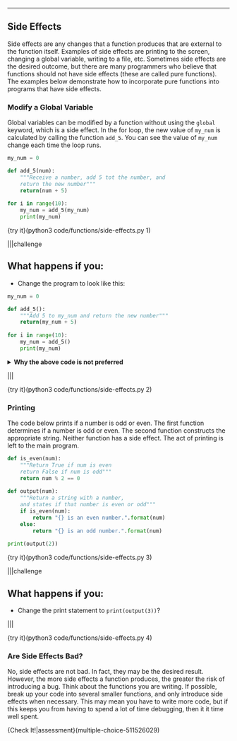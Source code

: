 ----------

## Side Effects

Side effects are any changes that a function produces that are external to the function itself. Examples of side effects are printing to the screen, changing a global variable, writing to a file, etc. Sometimes side effects are the desired outcome, but there are many programmers who believe that functions should not have side effects (these are called pure functions). The examples below demonstrate how to incorporate pure functions into programs that have side effects.

### Modify a Global Variable

Global variables can be modified by a function without using the `global` keyword, which is a side effect. In the for loop, the new value of `my_num` is calculated by calling the function `add_5`. You can see the value of `my_num` change each time the loop runs.

```python
my_num = 0

def add_5(num):
    """Receive a number, add 5 tot the number, and
    return the new number"""
    return(num + 5)
  
for i in range(10):
    my_num = add_5(my_num)
    print(my_num)
```

{try it}(python3 code/functions/side-effects.py 1)

|||challenge
## What happens if you:
* Change the program to look like this:
```python
my_num = 0

def add_5():
    """Add 5 to my_num and return the new number"""
    return(my_num + 5)
  
for i in range(10):
    my_num = add_5()
    print(my_num)
```
<details>
  <summary><strong>Why the above code is not preferred</strong></summary>
  The code where <code>add_5</code> has no parameters produces the exact same output as the code where <code>add_5</code> has a parameter. However, the code where <code>add_5</code> has a parameter is preferable to the code where <code>add_5</code> does not have a parameter. The function without the parameter relies on the global variable <code>my_num</code>. If you were to copy/paste this function into another program, it would only work if there was a global variable named <code>my_num</code>. The function with the parameter, however, will work in used in another program. Having the parameter means the function is not dependent upon specific global variables. This reduces the chance for an error.
</details>

|||

{try it}(python3 code/functions/side-effects.py 2)

### Printing

The code below prints if a number is odd or even. The first function determines if a number is odd or even. The second function constructs the appropriate string. Neither function has a side effect. The act of printing is left to the main program.

```python
def is_even(num):
    """Return True if num is even
    return False if num is odd"""
    return num % 2 == 0
  
def output(num):
    """Return a string with a number,
    and states if that number is even or odd"""
    if is_even(num):
        return "{} is an even number.".format(num)
    else:
        return "{} is an odd number.".format(num)
  
print(output(2))
```

{try it}(python3 code/functions/side-effects.py 3)

|||challenge
## What happens if you:
* Change the print statement to `print(output(3))`?

|||

{try it}(python3 code/functions/side-effects.py 4)

### Are Side Effects Bad?

No, side effects are not bad. In fact, they may be the desired result. However, the more side effects a function produces, the greater the risk of introducing a bug. Think about the functions you are writing. If possible, break up your code into several smaller functions, and only introduce side effects when necessary. This may mean you have to write more code, but if this keeps you from having to spend a lot of time debugging, then it it time well spent.

{Check It!|assessment}(multiple-choice-511526029)
